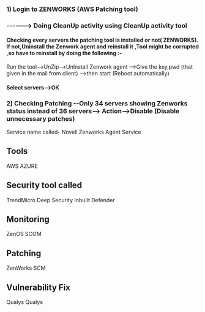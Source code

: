 ### 1) Login to ZENWORKS (AWS Patching tool)

###        ------> Doing CleanUp activity using CleanUp activity tool

#### Checking every servers the patching tool is installed or not( ZENWORKS). If not,Uninstall the Zenwork agent and reinstall it ,Tool might be corrupted ,so have to reinstall by doing the following :-

Run the tool-->UnZip-->UnInstall Zenwork agent -->Give the key,pwd (that given in the mail from client) -->then start (Reboot automatically)

#### Select servers-->OK

### 2) Checking Patching --Only 34 servers showing Zenworks status instead of 36 servers--> Action-->Disable (Disable unnecessary patches)

Service name called- Novell Zenworks Agent Service

Tools
-------

AWS                                                 AZURE

Security tool called
---------------------

TrendMicro Deep Security                          Inbuilt Defender

Monitoring
-----------

ZenOS                                               SCOM

Patching
---------

ZenWorks                                             SCM

Vulnerability Fix
------------------

Qualys                                               Qualys



